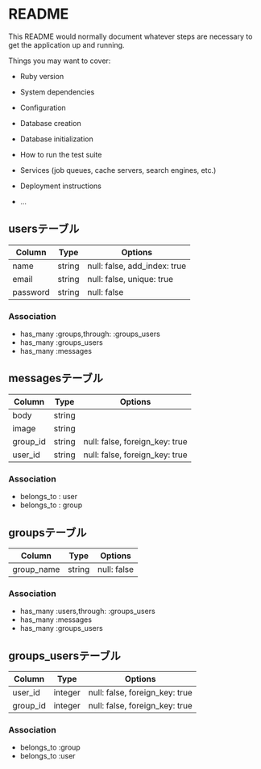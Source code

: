 # README

This README would normally document whatever steps are necessary to get the
application up and running.

Things you may want to cover:

* Ruby version

* System dependencies

* Configuration

* Database creation

* Database initialization

* How to run the test suite

* Services (job queues, cache servers, search engines, etc.)

* Deployment instructions

* ...


## usersテーブル
Column|Type|Options|
|------|----|-------|
|name|string|null: false, add_index: true|
|email|string|null: false, unique: true|
|password|string|null: false|

### Association
- has_many :groups,through: :groups_users
- has_many :groups_users
- has_many :messages


## messagesテーブル
Column|Type|Options|
|------|----|-------|
|body|string| |
|image|string| |
|group_id|string|null: false, foreign_key: true|
|user_id|string|null: false, foreign_key: true|

### Association
- belongs_to : user
- belongs_to : group


## groupsテーブル
Column|Type|Options|
|------|----|-------|
|group_name|string|null: false|

### Association
- has_many :users,through: :groups_users
- has_many :messages
- has_many :groups_users


## groups_usersテーブル

|Column|Type|Options|
|------|----|-------|
|user_id|integer|null: false, foreign_key: true|
|group_id|integer|null: false, foreign_key: true|

### Association
- belongs_to :group
- belongs_to :user
